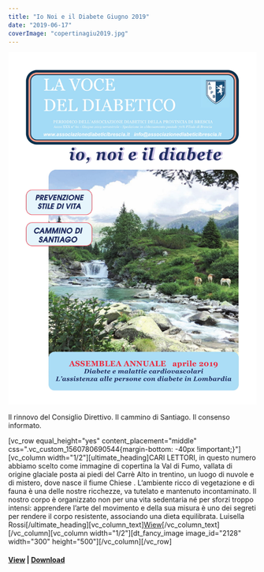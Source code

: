 ```yaml
---
title: "Io Noi e il Diabete Giugno 2019"
date: "2019-06-17"
coverImage: "copertinagiu2019.jpg"
---
```


![](images/copertinagiu2019.jpg)

Il rinnovo del Consiglio Direttivo. Il cammino di Santiago. Il consenso informato.



\[vc\_row equal\_height="yes" content\_placement="middle" css=".vc\_custom\_1560780690544{margin-bottom: -40px !important;}"\]\[vc\_column width="1/2"\]\[ultimate\_heading\]CARI LETTORI, in questo numero abbiamo scelto come immagine di copertina la Val di Fumo, vallata di origine glaciale posta ai piedi del Carrè Alto in trentino, un luogo di nuvole e di mistero, dove nasce il fiume Chiese . L’ambiente ricco di vegetazione e di fauna è una delle nostre ricchezze, va tutelato e mantenuto incontaminato. Il nostro corpo è organizzato non per una vita sedentaria né per sforzi troppo intensi: apprendere l’arte del movimento e della sua misura è uno dei segreti per rendere il corpo resistente, associando una dieta equilibrata. Luisella Rossi\[/ultimate\_heading\]\[vc\_column\_text\][Wiew](http://198.211.122.197/diabetwp/wordpress/wp-content/uploads/2019/10/io-noi-il-diabete-maggio-2019-rid.pdf)\[/vc\_column\_text\]\[/vc\_column\]\[vc\_column width="1/2"\]\[dt\_fancy\_image image\_id="2128" width="300" height="500"\]\[/vc\_column\]\[/vc\_row\] 

#### [View](http://198.211.122.197/diabetwp/wordpress/wp-content/uploads/2019/10/io-noi-il-diabete-maggio-2019-rid.pdf) | [Download](#)